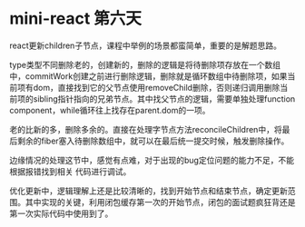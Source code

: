 # mini-react 第六天

react更新children子节点，课程中举例的场景都蛮简单，重要的是解题思路。

type类型不同删除老的，创建新的，删除的逻辑是将待删除项存放在一个数组中，commitWork创建之前进行删除逻辑，删除就是循环数组中待删除项，如果当前项有dom，直接找到它的父节点使用removeChild删除，否则递归调用删除当前项的sibling指针指向的兄弟节点。其中找父节点的逻辑，需要单独处理function component，while循环往上找存在parent.dom的一项。

老的比新的多，删除多余的。直接在处理字节点方法reconcileChildren中，将最后剩余的fiber塞入待删除数组中，就可以在最后统一提交时候，触发删除操作。

边缘情况的处理这节中，感觉有点难，对于出现的bug定位问题的能力不足，不能根据报错找到相关 代码进行调试。

优化更新中，逻辑理解上还是比较清晰的，找到开始节点和结束节点，确定更新范围。其中实现的关键，利用闭包缓存第一次的开始节点，闭包的面试题疯狂背还是第一次实际代码中使用到了。